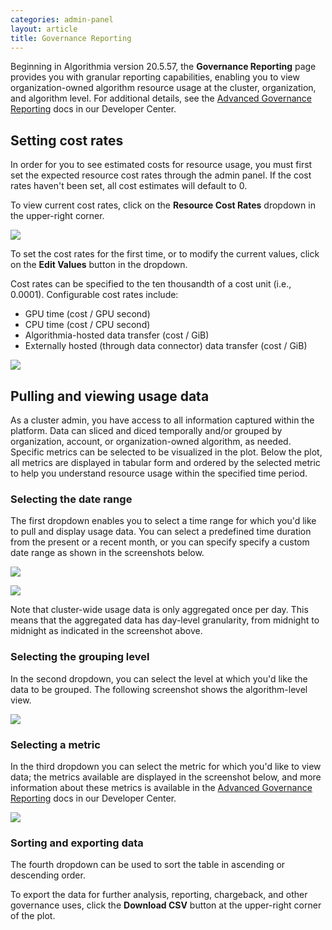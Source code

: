 ```yaml
---
categories: admin-panel
layout: article
title: Governance Reporting
---
```


Beginning in Algorithmia version 20.5.57, the **Governance Reporting** page provides you with granular reporting capabilities, enabling you to view organization-owned algorithm resource usage at the cluster, organization, and algorithm level. For additional details, see the [Advanced Governance Reporting](https://algorithmia.com/developers/platform/advanced-governance-reporting) docs in our Developer Center.

## Setting cost rates

In order for you to see estimated costs for resource usage, you must first set the expected resource cost rates through the admin panel. If the cost rates haven't been set, all cost estimates will default to 0.

To view current cost rates, click on the **Resource Cost Rates** dropdown in the upper-right corner.

![]({{site.url}}/developers/images/post_images/algo-images-admin/algo-1623360789374.png)

To set the cost rates for the first time, or to modify the current values, click on the **Edit Values** button in the dropdown.

Cost rates can be specified to the ten thousandth of a cost unit (i.e., 0.0001). Configurable cost rates include:

*   GPU time (cost / GPU second)
*   CPU time (cost / CPU second)
*   Algorithmia-hosted data transfer (cost / GiB)
*   Externally hosted (through data connector) data transfer (cost / GiB)

![]({{site.url}}/developers/images/post_images/algo-images-admin/algo-1623360962360.png)

## Pulling and viewing usage data

As a cluster admin, you have access to all information captured within the platform. Data can sliced and diced temporally and/or grouped by organization, account, or organization-owned algorithm, as needed. Specific metrics can be selected to be <span style="font-family: inherit; font-size: 1em;">visualized in the plot. Below the plot, all metrics are displayed in tabular form and ordered by the selected metric to help you understand resource usage within the specified time period.</span>

### Selecting the date range

The first dropdown enables you to select a time range for which you'd like to pull and display usage data. You can select a predefined time duration from the present or a recent month, or you can specify specify a custom date range as shown in the screenshots below.

![]({{site.url}}/developers/images/post_images/algo-images-admin/algo-1623361669450.png)

![]({{site.url}}/developers/images/post_images/algo-images-admin/algo-1623361713877.png)

<span style="font-family: inherit; font-size: 1em;">Note that cluster-wide usage data is only aggregated once per day. This means that the aggregated data has day-level granularity, from midnight to midnight as indicated in the screenshot above.</span>

### Selecting the grouping level

In the second dropdown, you can select the level at which you'd like the data to be grouped. The following screenshot shows the algorithm-level view.

![]({{site.url}}/developers/images/post_images/algo-images-admin/algo-1623361562447.png)

### Selecting a metric

In the third dropdown you can select the metric for which you'd like to view data; the metrics available are displayed in the screenshot below, and more information about these metrics is available in the [Advanced Governance Reporting](https://algorithmia.com/developers/platform/advanced-governance-reporting#metrics) docs in our Developer Center.

![]({{site.url}}/developers/images/post_images/algo-images-admin/algo-1623361756199.png)

### Sorting and exporting data

The fourth dropdown can be used to sort the table in ascending or descending order.

To export the data for further analysis, reporting, chargeback, and other governance uses, click the **Download CSV** button at the upper-right corner of the plot.